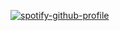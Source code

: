 [![spotify-github-profile](https://spotify-github-profile.kittinanx.com/api/view?uid=xj9qh7idao6wmsymzakf0mvey&cover_image=true&theme=novatorem&show_offline=false&background_color=000000&interchange=true&bar_color=53b14f&bar_color_cover=false)](https://spotify-github-profile.kittinanx.com/api/view?uid=xj9qh7idao6wmsymzakf0mvey&redirect=true)
